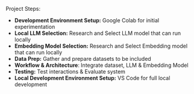 Project Steps: 
  - **Development Environment Setup:** Google Colab for initial experimentation 
  - **Local LLM Selection:** Research and Select LLM model that can run locally
  - **Embedding Model Selection:** Research and Select Embedding model that can run locally
  - **Data Prep:** Gather and prepare datasets to be included
  - **Workflow & Architecture**: Integrate dataset, LLM & Embedding Model
  - **Testing:** Test interactions & Evaluate system
  - **Local Development Environment Setup:** VS Code for full local development 
    

